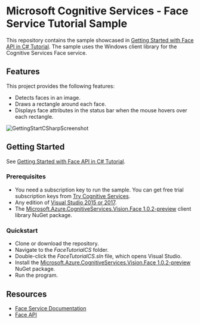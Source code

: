 # Microsoft Cognitive Services - Face Service Tutorial Sample

This repository contains the sample showcased in [Getting Started with Face API in C# Tutorial](https://docs.microsoft.com/en-us/azure/cognitive-services/face/tutorials/faceapiincsharptutorial#fullsource). The sample uses the Windows client library for the Cognitive Services Face service.

## Features

This project provides the following features:

* Detects faces in an image.
* Draws a rectangle around each face.
* Displays face attributes in the status bar when the mouse hovers over each rectangle.

![GettingStartCSharpScreenshot](https://docs.microsoft.com/en-us/azure/cognitive-services/face/images/getting-started-cs-detected.png)

## Getting Started

See [Getting Started with Face API in C# Tutorial](https://docs.microsoft.com/en-us/azure/cognitive-services/face/tutorials/faceapiincsharptutorial#fullsource).

### Prerequisites

- You need a subscription key to run the sample. You can get free trial subscription keys from [Try Cognitive Services](https://azure.microsoft.com/try/cognitive-services/?api=face-api).
- Any edition of [Visual Studio 2015 or 2017](https://www.visualstudio.com/downloads/).
- The [Microsoft.Azure.CognitiveServices.Vision.Face 1.0.2-preview](https://www.nuget.org/packages/Microsoft.Azure.CognitiveServices.Vision.Face/1.0.2-preview) client library NuGet package.

### Quickstart

- Clone or download the repository.
- Navigate to the *FaceTutorialCS* folder.
- Double-click the *FaceTutorialCS.sln* file, which opens Visual Studio.
- Install the [Microsoft.Azure.CognitiveServices.Vision.Face 1.0.2-preview](https://www.nuget.org/packages/Microsoft.Azure.CognitiveServices.Vision.Face/1.0.2-preview) NuGet package.
- Run the program.

## Resources

- [Face Service Documentation](https://docs.microsoft.com/en-us/azure/cognitive-services/face/)
- [Face API](https://docs.microsoft.com/en-us/azure/cognitive-services/face/apireference)
